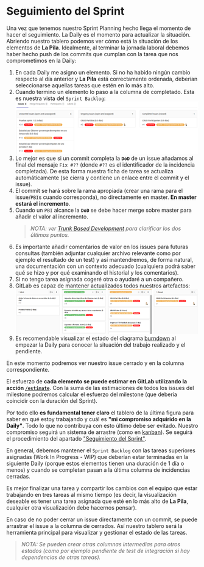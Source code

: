 # Seguimiento del Sprint

Una vez que tenemos nuestro Sprint Planning hecho llega el momento de hacer el seguimiento. La Daily es el momento para actualizar la situación. Abriendo nuestro tablero podemos ver cómo está la situación de los elementos de **La Pila**. Idealmente, al terminar la jornada laboral debemos haber hecho push de los commits que cumplan con la tarea que nos comprometimos en la Daily:
1. En cada Daily me asigno un elemento. Si no ha habido ningún cambio respecto al día anterior y **La Pila** está correctamente ordenada, deberían seleccionarse aquellas tareas que estén en lo más alto.
1. Cuando termino un elemento lo paso a la columna de completado. Esta es nuestra vista del `Sprint Backlog`:
    ![Vista hito sprint 1](/imgs/sprint1.png)
1. Lo mejor es que si un commit completa la **`DoD`** de un issue añadamos al final del mensaje `Fix #??` (donde `#??` es el identificador de la incidencia completada). De esta forma nuestra ficha de tarea se actualiza automáticamente (se cierra y contiene un enlace entre el commit y el issue).
1. El commit se hará sobre la rama apropiada (crear una rama para el issue/`PBI`s cuando corresponda), no directamente en master. **En master estará el incremento**.
1. Cuando un `PBI` alcance la **`DoD`** se debe hacer merge sobre master para añadir el valor al incremento.
    > _NOTA: ver [Trunk Based Development](https://trunkbaseddevelopment.com/) para clarificar los dos últimos puntos._
1. Es importante añadir comentarios de valor en los issues para futuras consultas (también adjuntar cualquier archivo relevante como por ejemplo el resultado de un test) y así mantendremos, de forma natural, una documentación con un contexto adecuado (cualquiera podrá saber qué se hizo y por qué examinando el historial y los comentarios).
1. Si no tengo tarea asignada cogeré otra o ayudaré a un compañero.
1. GitLab es capaz de mantener actualizados todos nuestros artefactos:
    ![Vista tablero automatizado](/imgs/tablero-sprint1.png)
1. Es recomendable visualizar el estado del diagrama [burndown](burndown) al empezar la Daily para conocer la situación del trabajo realizado y el pendiente.

En este momento podremos ver nuestro issue cerrado y en la columna correspondiente.

El esfuerzo de **cada elemento se puede estimar en GitLab utilizando la acción [`/estimate`](https://docs.gitlab.com/ee/user/project/time_tracking.html)**. Con la suma de las estimaciones de todos los issues del milestone podremos calcular el esfuerzo del milestone (que debería coincidir con la duración del Sprint).

Por todo ello **es fundamental tener claro** el tablero de la última figura para saber en qué estoy trabajando y cuál es **"mi compromiso adquirido en la Daily"**. Todo lo que no contribuya con esto último debe ser evitado. Nuestro compromiso seguirá un sistema de arrastre (como en [kanban](https://es.wikipedia.org/wiki/Kanban_(desarrollo))). Se seguirá el procedimiento del apartado ["Seguimiento del Sprint"](ca-seguimiento-sprint).

En general, debemos mantener el `Sprint Backlog` con las tareas superiores asignadas (Work In Progress - WIP) que deberían estar terminadas en la siguiente Daily (porque estos elementos tienen una duración de 1 día o menos) y cuando se completan pasan a la última columna de incidencias cerradas.

Es mejor finalizar una tarea y compartir los cambios con el equipo que estar trabajando en tres tareas al mismo tiempo (es decir, la visualización deseable es tener una tarea asignada que esté en lo más alto de **La Pila**, cualquier otra visualización debe hacernos pensar).

En caso de no poder cerrar un issue directamente con un commit, se puede arrastrar el issue a la columna de cerrados. Así nuestro tablero será la herramienta principal para visualizar y gestionar el estado de las tareas.

> _NOTA: Se pueden crear otras columnas intermedias para otros estados (como por ejemplo pendiente de test de integración si hay dependencias de otras tareas)._
